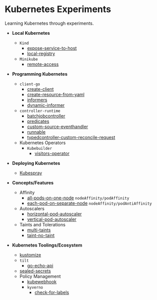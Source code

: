 # Kubernetes Experiments

Learning Kubernetes through experiments.

<!-- no toc -->
- **Local Kubernetes**
  - `Kind`
    - [expose-service-to-host](./kind/expose-service-to-host/)
    - [local-registry](./kind/local-registry/)
  - `Minikube`
    - [remote-access](./minikube/remote-access/)

- **Programming Kubernetes**
  - `client-go`
    - [create-client](./client-go/create-client/)
    - [create-resource-from-yaml](./client-go/create-resource-from-yaml/)
    - [informers](./client-go/informers/)
    - [dynamic-informer](./client-go/dynamic-informer/)
  - `controller-runtime`
    - [batchjobcontroller](./controller-runtime/batchjobcontroller/)
    - [predicates](./controller-runtime/predicates/)
    - [custom-source-eventhandler](./controller-runtime/custom-source-eventhandler/)
    - [runnable](./controller-runtime/runnable/)
    - [typedcontroller-custom-reconcile-request](./controller-runtime/typedcontroller-custom-reconcile-request/)
  - Kubernetes Operators
    - `Kubebuilder`
      - [visitors-operator](./kubebuilder/visitors-operator/)

- **Deploying Kubernetes**
  - [Kubespray](./kubespray/)

- **Concepts/Features**
  - Affinity
    - [all-pods-on-one-node](./affinity/all-pods-on-one-node/) `nodeAffinity/podAffinity` 
    - [each-pod-on-separate-node](./affinity/each-pod-on-separate-node/) `nodeAffinity/podAntiAffinity`
  - Autoscalers
    - [horizontal-pod-autoscaler](./horizontal-pod-autoscaler/)
    - [vertical-pod-autoscaler](./vertical-pod-autoscaler/)
  - Taints and Tolerations
    - [multi-taints](./taints-toleration/multi-taints/)
    - [taint-no-taint](./taints-toleration/taint-no-taint/)

- **Kubernetes Toolings/Ecosystem**
  - [kustomize](./kustomize/)
  - `tilt`
    - [go-echo-api](./tilt/go-echo-api/)
  - [sealed-secrets](./sealed-secrets/)
  - Policy Management
    - [kubewebhook](./policy/kubewebhook/)
    - `kyverno`
      - [check-for-labels](./policy/kyverno/check-for-labels/)
